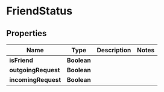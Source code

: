

# FriendStatus


## Properties

Name | Type | Description | Notes
------------ | ------------- | ------------- | -------------
**isFriend** | **Boolean** |  | 
**outgoingRequest** | **Boolean** |  | 
**incomingRequest** | **Boolean** |  | 



